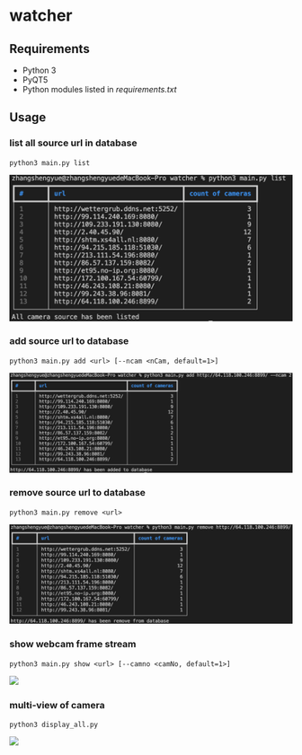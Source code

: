 # watcher
## Requirements
* Python 3
* PyQT5
* Python modules listed in _requirements.txt_
## Usage
### list all source url in database
```
python3 main.py list
```
![](img/list.png)
### add source url to database
```
python3 main.py add <url> [--ncam <nCam, default=1>]
```
![](img/add.png)
### remove source url to database
```
python3 main.py remove <url>
```
![](img/remove.png)
### show webcam frame stream
```
python3 main.py show <url> [--camno <camNo, default=1>]
```
[![](https://img.youtube.com/vi/fAkMXMFLvBo/0.jpg)](https://www.youtube.com/watch?v=fAkMXMFLvBo)
### multi-view of camera
```
python3 display_all.py
```
[![](https://img.youtube.com/vi/AI-FLv8Z6DY/0.jpg)](https://www.youtube.com/watch?v=AI-FLv8Z6DY)